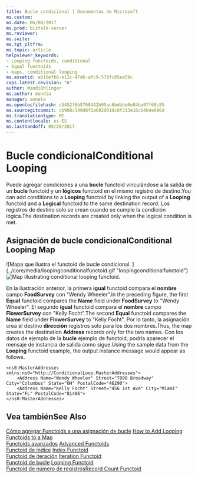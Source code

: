 ```yaml
---
title: Bucle condicional | Documentos de Microsoft
ms.custom: 
ms.date: 06/08/2017
ms.prod: biztalk-server
ms.reviewer: 
ms.suite: 
ms.tgt_pltfrm: 
ms.topic: article
helpviewer_keywords:
- Looping functoids, conditional
- Equal functoids
- maps, conditional looping
ms.assetid: eb16efb8-b12c-47d6-afc9-579fc85ea59c
caps.latest.revision: "6"
author: MandiOhlinger
ms.author: mandia
manager: anneta
ms.openlocfilehash: c5452f6b8768442b95ac6bddde0e84ba07f68c85
ms.sourcegitcommit: cb908c540d8f1a692d01dc8f313e16cb4b4e696d
ms.translationtype: MT
ms.contentlocale: es-ES
ms.lasthandoff: 09/20/2017
---
```

# <a name="conditional-looping"></a><span data-ttu-id="03790-102">Bucle condicional</span><span class="sxs-lookup"><span data-stu-id="03790-102">Conditional Looping</span></span>
<span data-ttu-id="03790-103">Puede agregar condiciones a una **bucle** functoid vinculándose a la salida de un **bucle** functoid y un **lógicos** functoid en el mismo registro de destino.</span><span class="sxs-lookup"><span data-stu-id="03790-103">You can add conditions to a **Looping** functoid by linking the output of a **Looping** functoid and a **Logical** functoid to the same destination record.</span></span> <span data-ttu-id="03790-104">Los registros de destino solo se crean cuando se cumple la condición lógica.</span><span class="sxs-lookup"><span data-stu-id="03790-104">The destination records are created only when the logical condition is met.</span></span>  
  
## <a name="conditional-looping-map"></a><span data-ttu-id="03790-105">Asignación de bucle condicional</span><span class="sxs-lookup"><span data-stu-id="03790-105">Conditional Looping Map</span></span>  
 <span data-ttu-id="03790-106">![Mapa que ilustra el functoid de bucle condicional. ] (../core/media/loopingconditionalfunctoid.gif "loopingconditionalfunctoid")</span><span class="sxs-lookup"><span data-stu-id="03790-106">![Map illustrating conditional looping functoid.](../core/media/loopingconditionalfunctoid.gif "loopingconditionalfunctoid")</span></span>  
  
 <span data-ttu-id="03790-107">En la ilustración anterior, la primera **igual** functoid compara el **nombre** campo **FoodSurvey** con "Wendy Wheeler".</span><span class="sxs-lookup"><span data-stu-id="03790-107">In the preceding figure, the first **Equal** functoid compares the **Name** field under **FoodSurvey** to "Wendy Wheeler".</span></span> <span data-ttu-id="03790-108">El segundo **igual** functoid compara el **nombre** campo **FlowerSurvey** con "Kelly Focht".</span><span class="sxs-lookup"><span data-stu-id="03790-108">The second **Equal** functoid compares the **Name** field under **FlowerSurvey** to "Kelly Focht".</span></span> <span data-ttu-id="03790-109">Por lo tanto, la asignación crea el destino **dirección** registros solo para los dos nombres.</span><span class="sxs-lookup"><span data-stu-id="03790-109">Thus, the map creates the destination **Address** records only for the two names.</span></span> <span data-ttu-id="03790-110">Con los datos de ejemplo de la **bucle** ejemplo de functoid, podría aparecer el mensaje de instancia de salida como sigue.</span><span class="sxs-lookup"><span data-stu-id="03790-110">Using the sample data from the **Looping** functoid example, the output instance message would appear as follows.</span></span>  
  
```  
<ns0:MasterAddresses xmlns:ns0="http://ConditionalLoop.MasterAddresses">  
    <Address Name="Wendy Wheeler" Street="7890 Broadway" City="Columbus" State="OH" PostalCode="46290">  
    <Address Name="Kelly Focht" Street="456 1st Ave" City="Miami" State="FL" PostalCode="81406">  
</ns0:MasterAddresses>  
```  
  
## <a name="see-also"></a><span data-ttu-id="03790-111">Vea también</span><span class="sxs-lookup"><span data-stu-id="03790-111">See Also</span></span>  
 <span data-ttu-id="03790-112">[Cómo agregar Functoids a una asignación de bucle](../core/how-to-add-looping-functoids-to-a-map.md) </span><span class="sxs-lookup"><span data-stu-id="03790-112">[How to Add Looping Functoids to a Map](../core/how-to-add-looping-functoids-to-a-map.md) </span></span>  
 <span data-ttu-id="03790-113">[Functoids avanzados](../core/advanced-functoids.md) </span><span class="sxs-lookup"><span data-stu-id="03790-113">[Advanced Functoids](../core/advanced-functoids.md) </span></span>  
 <span data-ttu-id="03790-114">[Functoid de índice](../core/index-functoid.md) </span><span class="sxs-lookup"><span data-stu-id="03790-114">[Index Functoid](../core/index-functoid.md) </span></span>  
 <span data-ttu-id="03790-115">[Functoid de iteración](../core/iteration-functoid.md) </span><span class="sxs-lookup"><span data-stu-id="03790-115">[Iteration Functoid](../core/iteration-functoid.md) </span></span>  
 <span data-ttu-id="03790-116">[Functoid de bucle](../core/looping-functoid.md) </span><span class="sxs-lookup"><span data-stu-id="03790-116">[Looping Functoid](../core/looping-functoid.md) </span></span>  
 [<span data-ttu-id="03790-117">Functoid de número de registros</span><span class="sxs-lookup"><span data-stu-id="03790-117">Record Count Functoid</span></span>](../core/record-count-functoid.md)